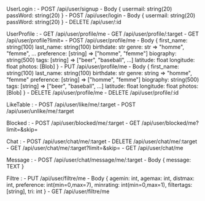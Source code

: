 UserLogin :
    - POST      /api/user/signup
        - Body 
        {
            usermail: string(20)
            passWord: string(20)
        }
    - POST      /api/user/login
        - Body 
        {
            usermail: string(20)
            passWord: string(20)
        }
    - DELETE    /api/user/:id

UserProfile :
    - GET       /api/user/profile/me
    - GET       /api/user/profile/:target
    - GET       /api/user/profile?limit=<int>
    - POST      /api/user/profile/me
        - Body 
        {
            first_name: string(100)
            last_name:  string(100)
            birthdate:  str
            genre:      str => "homme", "femme", ...
            preference: [string] => ["homme", "femme"]
            biography:   string(500)
            tags:       [string] => ["beer", "baseball", ...]
            latitude:   float
            longitude:  float
            photos:     [Blob]
        }
    - PUT         /api/user/profile/me
        - Body 
        {
            first_name: string(100)
            last_name:  string(100)
            birthdate:  str
            genre:      string => "homme", "femme"
            preference: [string] => ["homme", "femme"]
            biography:   string(500)
            tags:       [string] => ["beer", "baseball", ...]
            latitude:   float
            longitude:  float
            photos:     [Blob]
        }
    - DELETE    /api/user/profile/me
    - DELETE    /api/user/profile/:id


LikeTable :
    - POST      /api/user/like/me/:target
    - POST      /api/user/unlike/me/:target

Blocked :
    - POST      /api/user/blocked/me/:target
    - GET       /api/user/blocked/me?limit=<int>&skip=<int>

Chat :
    - POST      /api/user/chat/me/:target
    - DELETE    /api/user/chat/me/:target
    - GET       /api/user/chat/me/:target?limit=<int>&skip=<int>
    - GET       /api/user/chat/me

Message :
    - POST      /api/user/chat/message/me/:target
        - Body 
        {
            message:    TEXT
        }

Filtre :
    - PUT       /api/user/filtre/me
        - Body
        {
            agemin: int, 
            agemax: int, 
            distmax: int, 
            preference: int(min=0,max=7),
            minrating: int(min=0,max=1),
            filtertags: [string],
            tri: int
        }
    - GET      /api/user/filtre/me

